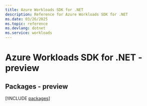 ```yaml
---
title: Azure Workloads SDK for .NET
description: Reference for Azure Workloads SDK for .NET
ms.date: 03/26/2025
ms.topic: reference
ms.devlang: dotnet
ms.service: workloads
---
```

# Azure Workloads SDK for .NET - preview
## Packages - preview
[!INCLUDE [packages](workloads-index.md)]